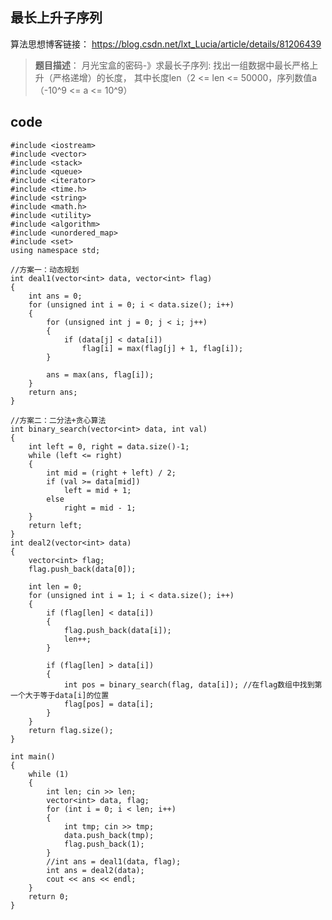 ## 最长上升子序列 ##
算法思想博客链接：
https://blog.csdn.net/lxt_Lucia/article/details/81206439

> **题目描述**：
>     月光宝盒的密码-》求最长子序列: 
>     找出一组数据中最长严格上升（严格递增）的长度， 
>     其中长度len（2 <= len <= 50000，序列数值a（-10^9 <= a <= 10^9）

## code ##  
	#include <iostream>
    #include <vector>
    #include <stack>
    #include <queue>
    #include <iterator>
    #include <time.h>
    #include <string>
    #include <math.h>
    #include <utility>
    #include <algorithm>
    #include <unordered_map>
    #include <set>
    using namespace std;

	//方案一：动态规划
    int deal1(vector<int> data, vector<int> flag)
    {
    	int ans = 0;
    	for (unsigned int i = 0; i < data.size(); i++)
    	{
    		for (unsigned int j = 0; j < i; j++)
    		{
    			if (data[j] < data[i])
    				flag[i] = max(flag[j] + 1, flag[i]);
    		}
    
    		ans = max(ans, flag[i]);
    	}
    	return ans;
    }   

	//方案二：二分法+贪心算法
    int binary_search(vector<int> data, int val)
    {
    	int left = 0, right = data.size()-1;
    	while (left <= right)
    	{
    		int mid = (right + left) / 2;
    		if (val >= data[mid])
    			left = mid + 1;
    		else
    			right = mid - 1;
    	}
    	return left;
    }
    int deal2(vector<int> data)
    {
    	vector<int> flag;
    	flag.push_back(data[0]);
    
    	int len = 0;
    	for (unsigned int i = 1; i < data.size(); i++)
    	{
    		if (flag[len] < data[i])
    		{
    			flag.push_back(data[i]);
    			len++;
    		}
    			
    		if (flag[len] > data[i])
    		{
    			int pos = binary_search(flag, data[i]); //在flag数组中找到第一个大于等于data[i]的位置
    			flag[pos] = data[i];
    		}
    	}
    	return flag.size();
    }
    
    int main()
    {
    	while (1)
    	{
    		int len; cin >> len;
    		vector<int> data, flag;
    		for (int i = 0; i < len; i++)
    		{
    			int tmp; cin >> tmp;
    			data.push_back(tmp);
    			flag.push_back(1);
    		}
    		//int ans = deal1(data, flag);
    		int ans = deal2(data);
    		cout << ans << endl;
    	}
    	return 0;
    }